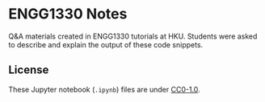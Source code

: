 # ENGG1330 Notes

Q&A materials created in ENGG1330 tutorials at HKU. Students were asked to describe and explain the output of these code snippets.

## License

These Jupyter notebook (`.ipynb`) files are under [CC0-1.0](LICENSE).

